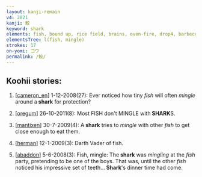 ```yaml
---
layout: kanji-remain
v4: 2821
kanji: 鮫
keyword: shark
elements: fish, bound up, rice field, brains, oven-fire, drop4, barbecue, mingle, top hat, father
elementsTree: l(fish, mingle)
strokes: 17
on-yomi: コウ
permalink: /鮫/
---
```


## Koohii stories: 

1) [<a href="http://kanji.koohii.com/profile/cameron_en">cameron_en</a>] 1-12-2008(27): Ever noticed how tiny <em>fish</em> will often <em>mingle</em> around a<strong> shark</strong> for protection?

2) [<a href="http://kanji.koohii.com/profile/oregum">oregum</a>] 26-10-2011(8): Most FISH don&#039;t MINGLE with<strong> SHARK</strong>S.

3) [<a href="http://kanji.koohii.com/profile/mantixen">mantixen</a>] 30-7-2009(4): A<strong> shark</strong> tries to <em>mingle</em> with other <em>fish</em> to get close enough to eat them.

4) [<a href="http://kanji.koohii.com/profile/herman">herman</a>] 12-1-2009(3): Darth Vader of fish.

5) [<a href="http://kanji.koohii.com/profile/abaddon">abaddon</a>] 5-6-2008(3): Fish, mingle: The<strong> shark</strong> was <em>mingling</em> at the <em>fish</em> party, pretending to be one of the boys. That was, until the other <em>fish</em> noticed his impressive set of teeth...<strong> Shark</strong>&#039;s dinner time had come.

